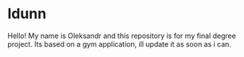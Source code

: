 # Idunn


Hello! My name is Oleksandr and this repository is for my final degree project. 
Its based on a gym application, ill update it as soon as i can.
